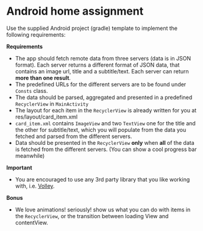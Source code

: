 # Android home assignment

Use the supplied Android project (gradle) template to implement the following requirements: 

**Requirements**

* The app should fetch remote data from three servers (data is in JSON format).
Each server returns a different format of JSON data, that contains an image url, title and a subtitle/text.
Each server can return **more than one result**.
* The predefined URLs for the different servers are to be found under ```Consts``` class.
* The data should be parsed, aggregated and presented in a predefined ```RecyclerView``` in ```MainActivity```
* The layout for each item in the ```RecyclerView``` is already written for you at res/layout/card_item.xml
* ```card_item.xml``` contains ```ImageView``` and two ```TextView``` one for the title and the other for subtitle/text, which you will populate from the data you fetched and parsed from the different servers.
* Data should be presented in the ```RecyclerView``` **only** when **all** of the data is fetched from the different servers.
  (You can show a cool progress bar meanwhile)

**Important**
* You are encouraged to use any 3rd party library that you like working with, i.e. [Volley](https://developer.android.com/training/volley/index.html).

**Bonus**
* We love animations! seriously! show us what you can do with items in the ```RecyclerView```, or the transition between loading View and contentView.
